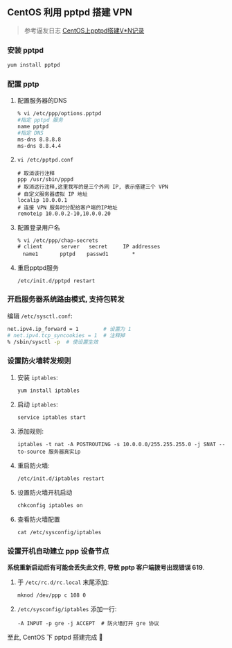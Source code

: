 ## CentOS 利用 pptpd 搭建 VPN

> 参考逼友日志 [CentOS上pptpd搭建V*N记录](http://www.cnblogs.com/ocean1100/articles/7847036.html)

### 安装 pptpd

```bash
yum install pptpd
```

### 配置 pptp

1. 配置服务器的DNS
   ```bash
   % vi /etc/ppp/options.pptpd
   #指定 pptpd 服务
   name pptpd
   #指定 DNS
   ms-dns 8.8.8.8
   ms-dns 8.8.4.4
   ```
1. `vi /etc/pptpd.conf`
   ```
   # 取消该行注释
   ppp /usr/sbin/pppd
   # 取消这行注释,这里我写的是三个外网 IP, 表示搭建三个 VPN
   # 自定义服务器虚拟 IP 地址
   localip 10.0.0.1
   # 连接 VPN 服务时分配给客户端的IP地址
   remoteip 10.0.0.2-10,10.0.0.20
   ```
1. 配置登录用户名
   ```
   % vi /etc/ppp/chap-secrets
   # client      server   secret     IP addresses
   　name1 　　 　pptpd 　 passwd1 　　　　*
   ```
1. 重启pptpd服务
   ```
   /etc/init.d/pptpd restart
   ```

### 开启服务器系统路由模式, 支持包转发

编辑 `/etc/sysctl.conf`:

```bash
net.ipv4.ip_forward = 1        # 设置为 1
# net.ipv4.tcp_syncookies = 1  # 注释掉
% /sbin/sysctl -p  # 使设置生效
```

### 设置防火墙转发规则

1. 安装 `iptables`:
   ```
   yum install iptables
   ```
1. 启动 `iptables`:
   ```
   service iptables start
   ```
1. 添加规则:
   ```
   iptables -t nat -A POSTROUTING -s 10.0.0.0/255.255.255.0 -j SNAT --to-source 服务器真实ip
   ```
1. 重启防火墙:
   ```
   /etc/init.d/iptables restart
   ```
1. 设置防火墙开机启动
   ```
   chkconfig iptables on
   ```
1. 查看防火墙配置
   ```
   cat /etc/sysconfig/iptables
   ```

### 设置开机自动建立 ppp 设备节点

**系统重新启动后有可能会丢失此文件, 导致 pptp 客户端拨号出现错误 619**.

1. 于 `/etc/rc.d/rc.local` 末尾添加:
   ```
   mknod /dev/ppp c 108 0
   ```
1. `/etc/sysconfig/iptables` 添加一行:
   ```
   -A INPUT -p gre -j ACCEPT  # 防火墙打开 gre 协议
   ```

至此, CentOS 下 pptpd 搭建完成 :grimacing:
